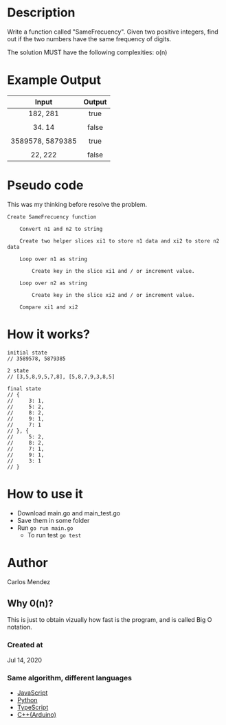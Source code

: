 # Description

Write a function called "SameFrecuency". Given two positive integers, find out if the two numbers have the same frequency of digits.

The solution MUST have the following complexities: o(n)

# Example Output

| Input            | Output   |
|:----------------:|:--------:|
| 182, 281         | true     |
|                  |          |
| 34. 14           | false    |
|                  |          |
| 3589578, 5879385 | true     |
|                  |          |
| 22, 222          | false    |

# Pseudo code

This was my thinking before resolve the problem.
```
Create SameFrecuency function

    Convert n1 and n2 to string

    Create two helper slices xi1 to store n1 data and xi2 to store n2 data

    Loop over n1 as string 

        Create key in the slice xi1 and / or increment value.

    Loop over n2 as string 

        Create key in the slice xi2 and / or increment value.

    Compare xi1 and xi2
```

# How it works?

```
initial state
// 3589578, 5879385

2 state
// [3,5,8,9,5,7,8], [5,8,7,9,3,8,5]

final state
// {
//     3: 1,
//     5: 2,
//     8: 2,
//     9: 1,
//     7: 1
// }, {
//     5: 2,
//     8: 2,
//     7: 1,
//     9: 1,
//     3: 1
// }
```

# How to use it

* Download main.go and main_test.go
* Save them in some folder
* Run `go run main.go`
	* To run test `go test`

# Author

Carlos Mendez

## Why 0(n)?

This is just to obtain vizually how fast is the program, and is called Big O notation.

### Created at 

Jul 14, 2020

### Same algorithm, different languages

* [JavaScript](https://github.com/cjairm/javascript/tree/master/Algorithms-JS/002_count_unique_values)
* [Python](https://github.com/cjairm/python/tree/master/Algoritms-Py/002_count_unique_values)
* [TypeScript](https://github.com/cjairm/typescript/tree/master/Algorithms-TS/002_count_unique_values)
* [C++(Arduino)](https://github.com/cjairm/arduino/tree/master/Algorithms-Cpp/002_count_unique_values)
